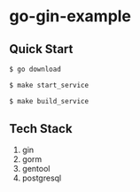 # go-gin-example

## Quick Start
```bash
$ go download

$ make start_service

$ make build_service
```

## Tech Stack
1. gin
2. gorm
3. gentool
4. postgresql